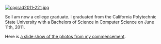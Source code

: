 [![cpgrad2011-221.jpg](http://farm4.static.flickr.com/3502/5826629101_615de8c6b0_z.jpg)](http://www.flickr.com/photos/dlnwelch/5826629101/ "cpgrad2011-221.jpg by dlnwelch, on Flickr")

So I am now a college graduate. I graduated from the California Polytechnic State University with a Bachelors of Science in Computer Science on June 11th, 2011.

Here is [a slide show of the photos from my commencement](http://www.flickr.com/photos/tags/cpgrad2011/show/).